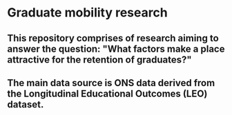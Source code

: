 # Graduate mobility research

## This repository comprises of research aiming to answer the question: "What factors make a place attractive for the retention of graduates?"
## The main data source is ONS data derived from the Longitudinal Educational Outcomes (LEO) dataset.
